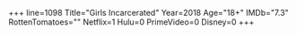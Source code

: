 +++
line=1098
Title="Girls Incarcerated"
Year=2018
Age="18+"
IMDb="7.3"
RottenTomatoes=""
Netflix=1
Hulu=0
PrimeVideo=0
Disney=0
+++

